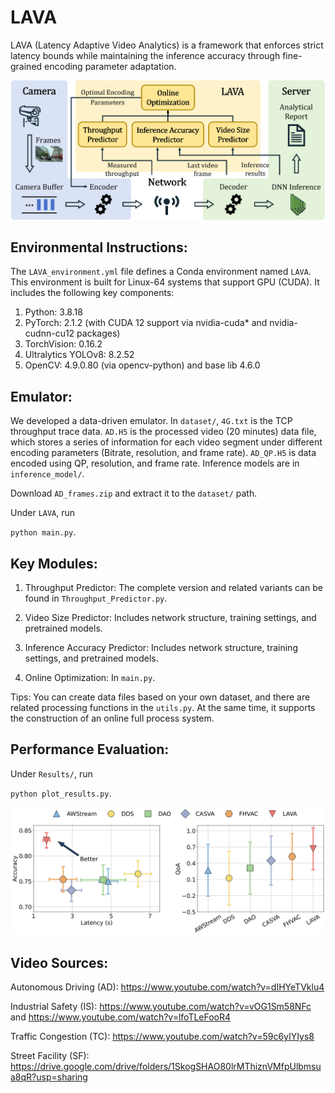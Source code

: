 # LAVA

LAVA (Latency Adaptive Video Analytics) is a framework that enforces strict latency bounds while maintaining the inference accuracy through fine-grained encoding parameter adaptation.

![Structure](Results/structure.png)

## Environmental Instructions:

The `LAVA_environment.yml` file defines a Conda environment named `LAVA`. This environment is built for Linux-64 systems that support GPU (CUDA).
It includes the following key components:
1. Python: 3.8.18
2. PyTorch: 2.1.2 (with CUDA 12 support via nvidia-cuda* and nvidia-cudnn-cu12 packages)
3. TorchVision: 0.16.2
4. Ultralytics YOLOv8: 8.2.52
5. OpenCV: 4.9.0.80 (via opencv-python) and base lib 4.6.0

## Emulator:

We developed a data-driven emulator. In `dataset/`, `4G.txt` is the TCP throughput trace data. 
`AD.H5` is the processed video (20 minutes) data file, which stores a series of information for each video segment under different encoding parameters (Bitrate, resolution, and frame rate). 
`AD_QP.H5` is data encoded using QP, resolution, and frame rate.
Inference models are in `inference_model/`.

Download `AD_frames.zip` and extract it to the `dataset/` path.

Under `LAVA`, run 

`python main.py`.

## Key Modules:

1. Throughput Predictor: The complete version and related variants can be found in `Throughput_Predictor.py`.

2. Video Size Predictor: Includes network structure, training settings, and pretrained models.

3. Inference Accuracy Predictor: Includes network structure, training settings, and pretrained models.

4. Online Optimization: In `main.py`.

Tips: You can create data files based on your own dataset, and there are related processing functions in the `utils.py`. At the same time, it supports the construction of an online full process system.

## Performance Evaluation:
Under `Results/`, run 

`python plot_results.py`.

![Latency-accuracy trade-off](Results/F_1.png)

## Video Sources:

Autonomous Driving (AD): https://www.youtube.com/watch?v=dIHYeTVklu4

Industrial Safety (IS): https://www.youtube.com/watch?v=vOG1Sm58NFc and https://www.youtube.com/watch?v=lfoTLeFooR4

Traffic Congestion (TC): https://www.youtube.com/watch?v=59c6yIYIys8

Street Facility (SF): https://drive.google.com/drive/folders/1SkogSHAO80lrMThiznVMfpUlbmsua8qR?usp=sharing

